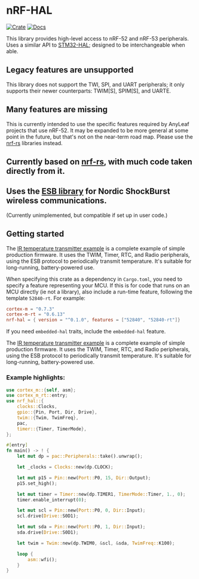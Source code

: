 # nRF-HAL

[![Crate](https://img.shields.io/crates/v/nrf-hal.svg)](https://crates.io/crates/nrf-hal)
[![Docs](https://docs.rs/nrf-hal/badge.svg)](https://docs.rs/nrf-hal)

This library provides high-level access to nRF-52 and nRF-53 peripherals. Uses
a similar API to [STM32-HAL](https://github.com/David-OConnor/stm32-hal);
designed to be interchangeable when able.

## Legacy features are unsupported
This library does not support the TWI, SPI, and UART peripherals; it only supports
their newer counterparts: TWIM[S], SPIM[S], and UARTE.

## Many features are missing
This is currently intended to use the specific features required by AnyLeaf projects
that use nRF-52. It may be expanded to be more general at some point in the future,
but that's not on the near-term road map. Please use the [nrf-rs](https://github.com/nrf-rs) libraries instead.

## Currently based on [nrf-rs](https://github.com/nrf-rs/nrf-hal), with much code taken directly from it.

## Uses the [ESB library](https://github.com/thalesfragoso/esb) for Nordic ShockBurst wireless communications.
(Currently unimplemented, but compatible if set up in user code.)

## Getting started
The [IR temperature transmitter example](https://github.com/David-OConnor/nrf-hal/tree/main/examples/temperature_transmitter)
is a complete example of simple production firmware. It uses the TWIM, Timer, RTC, and Radio peripherals,
using the ESB protocol to periodically transmit temperature. It's suitable for long-running, battery-powered
use.

When specifying this crate as a dependency in `Cargo.toml`, you need to specify a feature
representing your MCU. If this is for code that runs on an MCU directly (ie not a library), also
 include a run-time feature, following the template `52840-rt`. For example: 
```toml
cortex-m = "0.7.3"
cortex-m-rt = "0.6.13"
nrf-hal = { version = "^0.1.0", features = ["52840", "52840-rt"]}
```

If you need `embedded-hal` traits, include the `embedded-hal` feature.

The [IR temperature transmitter example](https://github.com/David-OConnor/nrf-hal/tree/main/examples/temperature_transmitter)
is a complete example of simple production firmware. It uses the TWIM, Timer, RTC, and Radio peripherals,
using the ESB protocol to periodically transmit temperature. It's suitable for long-running, battery-powered
use.

### Example highlights:
```rust
use cortex_m::{self, asm};
use cortex_m_rt::entry;
use nrf_hal::{
    clocks::Clocks,
    gpio::{Pin, Port, Dir, Drive},
    twim::{Twim, TwimFreq},
    pac,
    timer::{Timer, TimerMode},
};

#[entry]
fn main() -> ! {
    let mut dp = pac::Peripherals::take().unwrap();

    let _clocks = Clocks::new(dp.CLOCK);

    let mut p15 = Pin::new(Port::P0, 15, Dir::Output);
    p15.set_high();

    let mut timer = Timer::new(dp.TIMER1, TimerMode::Timer, 1., 0);
    timer.enable_interrupt(0);

    let mut scl = Pin::new(Port::P0, 0, Dir::Input);
    scl.drive(Drive::S0D1);

    let mut sda = Pin::new(Port::P0, 1, Dir::Input);
    sda.drive(Drive::S0D1);

    let twim = Twim::new(dp.TWIM0, &scl, &sda, TwimFreq::K100);

    loop {
        asm::wfi();
    }
}
```